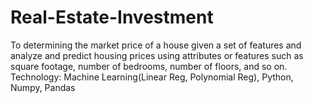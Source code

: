 # Real-Estate-Investment
To determining the market price of a house given a set of features and analyze and predict housing prices using attributes or features such as square footage, number of bedrooms, number of floors, and so on. 
Technology: Machine Learning(Linear Reg, Polynomial Reg), Python, Numpy, Pandas
